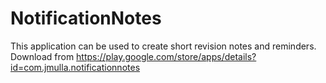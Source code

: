 # NotificationNotes
This application can be used to create short revision notes and reminders.
Download from https://play.google.com/store/apps/details?id=com.jmulla.notificationnotes

